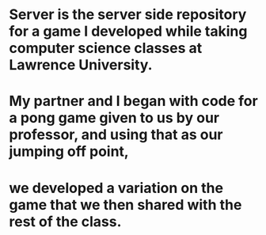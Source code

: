 # Server is the server side repository for a game I developed while taking computer science classes at Lawrence University.
# My partner and I began with code for a pong game given to us by our professor, and using that as our jumping off point,
# we developed a variation on the game that we then shared with the rest of the class.
